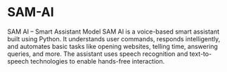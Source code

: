 # SAM-AI
SAM AI – Smart Assistant Model SAM AI is a voice-based smart assistant built using Python. It understands user commands, responds intelligently, and automates basic tasks like opening websites, telling time, answering queries, and more. The assistant uses speech recognition and text-to-speech technologies to enable hands-free interaction.
